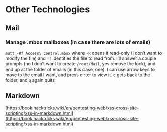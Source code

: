 # Other Technologies

## Mail

### Manage .mbox mailboxes (in case there are lots of emails)

`mutt -Rf Access\ Control.mbox` where `-R` opens it read-only (I don’t want to modify the file) and `-f` identifies the file to read from. I’ll answer a couple prompts (no I don’t want to create `/root/Mail`, yes remove the lock), and end up at the folder of emails (in this case, one). I can use arrow keys to move to the email I want, and press enter to view it. `q` gets back to the folder, and `q` again quits

## Markdown

[https://book.hacktricks.wiki/en/pentesting-web/xss-cross-site-scripting/xss-in-markdown.html](https://book.hacktricks.wiki/en/pentesting-web/xss-cross-site-scripting/xss-in-markdown.html)
